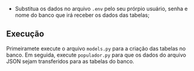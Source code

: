 - Substitua os dados no arquivo `.env` pelo seu prórpio usuário, senha e nome do banco que irá receber os dados das tabelas;

## Execução
Primeiramete execute o arquivo `models.py` para a criação das tabelas no banco. Em seguida, execute `populador.py` 
para que os dados do arquivo JSON sejam transferidos para as tabelas do banco.